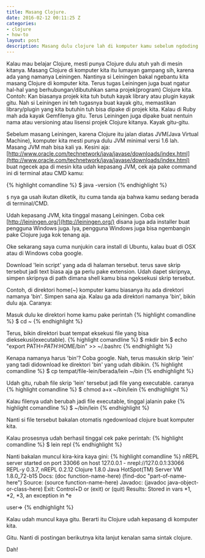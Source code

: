 ```yaml
---
title: Masang Clojure.
date: 2016-02-12 00:11:25 Z
categories:
- clojure
- how-to
layout: post
description: Masang dulu clojure lah di komputer kamu sebelum ngdoding clojure
---
```


Kalau mau belajar Clojure, mesti punya Clojure dulu atuh yah di mesin kitanya. Masang Clojure di komputer kita itu lumayan gampang sih, karena ada yang namanya Leiningen. Nantinya si Leiningen bakal ngebantu kita masang Clojure di komputer kita. Terus tugas Leiningen juga buat ngatur hal-hal yang berhubungan/dibutuhkan sama projek(program) Clojure kita. Contoh: Kan biasanya projek kita tuh butuh kayak library atau plugin kayak gitu. Nah si Leiningen ini teh tugasnya buat kayak gitu, memastikan library/plugin yang kita butuhin tuh bisa dipake di projek kita. Kalau di Ruby mah ada kayak Gemfilenya gitu. Terus Leiningen juga dipake buat nentuin nama atau versioning atau lisensi projek Clojure kitanya. Kayak gitu-gitu.

Sebelum masang Leiningen, karena Clojure itu jalan diatas JVM(Java Virtual Machine), komputer kita mesti punya dulu JVM minimal versi 1.6 lah.  Masang JVM mah bisa kali ya. Kesini aja: [http://www.oracle.com/technetwork/java/javase/downloads/index.html](http://www.oracle.com/technetwork/java/javase/downloads/index.html) buat ngecek apa di mesin kita udah kepasang JVM, cek aja pake command ini di terminal atau CMD kamu:

{% highlight comandline %}
$ java -version
{% endhighlight %}

`$` nya ga usah ikutan diketik, itu cuma tanda aja bahwa kamu sedang berada di terminal/CMD.

Udah kepasang JVM, kita tinggal masang Leiningen. Coba cek [http://leiningen.org/](http://leiningen.org/) disana juga ada installer buat pengguna Windows juga. Iya, pengguna Windows juga bisa ngembangin pake Clojure juga kok tenang aja.

Oke sekarang saya cuma nunjukin cara install di Ubuntu, kalau buat di OSX atau di Windows coba google.

Download 'lein script' yang ada di halaman tersebut. terus save skrip tersebut jadi text biasa aja ga perlu pake extension. Udah dapet skripnya, simpen skripnya di path dimana shell kamu bisa ngeksekusi skrip tersebut.

Contoh, di direktori home(~) komputer kamu biasanya itu ada direktori namanya 'bin'. Simpen sana aja. Kalau ga ada direktori namanya 'bin', bikin dulu aja. Caranya:

Masuk dulu ke direktori home kamu pake perintah
{% highlight comandline %}
$ cd ~
{% endhighlight %}

Terus, bikin direktori buat tempat eksekusi file yang bisa dieksekusi(executable).
{% highlight comandline %}
$ mkdir bin
$ echo "export PATH=$PATH:$HOME/bin" >> ~/.bashrc
{% endhighlight %}

Kenapa namanya harus 'bin'? Coba google. Nah, terus masukin skrip 'lein' yang tadi didownload ke direktori 'bin' yang udah dibikin.
{% highlight comandline %}
$ cp tempat/file-lein/berada/lein ~/bin
{% endhighlight %}

Udah gitu, rubah file skrip 'lein' tersebut jadi file yang executable. caranya
{% highlight comandline %}
$ chmod a+x ~/bin/lein
{% endhighlight %}

Kalau filenya udah berubah jadi file executable, tinggal jalanin pake
{% highlight comandline %}
$ ~/bin/lein
{% endhighlight %}

Nanti si file tersebut bakalan otomatis ngedownload clojure buat komputer kita.

Kalau prosesnya udah berhasil tinggal cek pake perintah:
{% highlight comandline %}
$ lein repl
{% endhighlight %}

Nanti bakalan muncul kira-kira kaya gini:
{% highlight comandline %}
nREPL server started on port 33066 on host 127.0.0.1 - nrepl://127.0.0.1:33066
REPL-y 0.3.7, nREPL 0.2.12
Clojure 1.8.0
Java HotSpot(TM) Server VM 1.8.0_72-b15
    Docs: (doc function-name-here)
          (find-doc "part-of-name-here")
  Source: (source function-name-here)
 Javadoc: (javadoc java-object-or-class-here)
    Exit: Control+D or (exit) or (quit)
 Results: Stored in vars *1, *2, *3, an exception in *e

user=>
{% endhighlight %}

Kalau udah muncul kaya gitu. Berarti itu Clojure udah kepasang di komputer kita. 

Gitu. Nanti di postingan berikutnya kita lanjut kenalan sama sintak clojure. 

Dah!